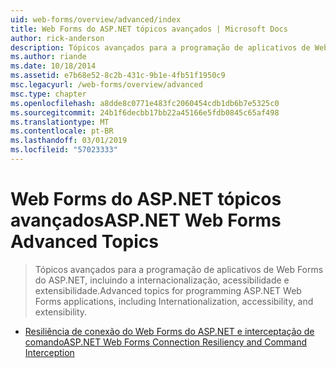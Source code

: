 ```yaml
---
uid: web-forms/overview/advanced/index
title: Web Forms do ASP.NET tópicos avançados | Microsoft Docs
author: rick-anderson
description: Tópicos avançados para a programação de aplicativos de Web Forms do ASP.NET, incluindo a internacionalização, acessibilidade e extensibilidade.
ms.author: riande
ms.date: 10/18/2014
ms.assetid: e7b68e52-8c2b-431c-9b1e-4fb51f1950c9
msc.legacyurl: /web-forms/overview/advanced
msc.type: chapter
ms.openlocfilehash: a8dde8c0771e483fc2060454cdb1db6b7e5325c0
ms.sourcegitcommit: 24b1f6decbb17bb22a45166e5fdb0845c65af498
ms.translationtype: MT
ms.contentlocale: pt-BR
ms.lasthandoff: 03/01/2019
ms.locfileid: "57023333"
---
```

<a name="aspnet-web-forms-advanced-topics"></a><span data-ttu-id="5ca32-103">Web Forms do ASP.NET tópicos avançados</span><span class="sxs-lookup"><span data-stu-id="5ca32-103">ASP.NET Web Forms Advanced Topics</span></span>
====================
> <span data-ttu-id="5ca32-104">Tópicos avançados para a programação de aplicativos de Web Forms do ASP.NET, incluindo a internacionalização, acessibilidade e extensibilidade.</span><span class="sxs-lookup"><span data-stu-id="5ca32-104">Advanced topics for programming ASP.NET Web Forms applications, including Internationalization, accessibility, and extensibility.</span></span>


- [<span data-ttu-id="5ca32-105">Resiliência de conexão do Web Forms do ASP.NET e interceptação de comando</span><span class="sxs-lookup"><span data-stu-id="5ca32-105">ASP.NET Web Forms Connection Resiliency and Command Interception</span></span>](aspnet-web-forms-connection-resiliency-and-command-interception.md)

